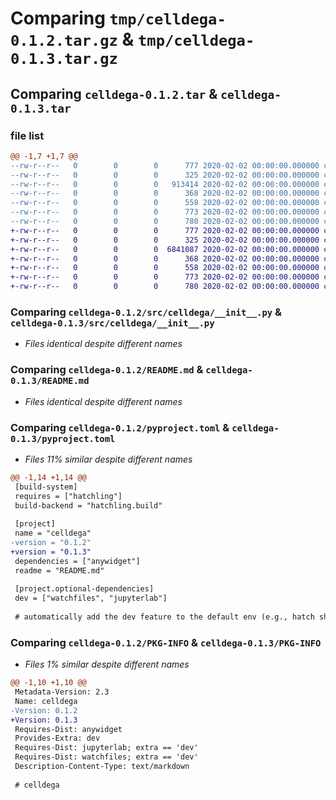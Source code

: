 # Comparing `tmp/celldega-0.1.2.tar.gz` & `tmp/celldega-0.1.3.tar.gz`

## Comparing `celldega-0.1.2.tar` & `celldega-0.1.3.tar`

### file list

```diff
@@ -1,7 +1,7 @@
--rw-r--r--   0        0        0      777 2020-02-02 00:00:00.000000 celldega-0.1.2/src/celldega/__init__.py
--rw-r--r--   0        0        0      325 2020-02-02 00:00:00.000000 celldega-0.1.2/src/celldega/static/widget.css
--rw-r--r--   0        0        0   913414 2020-02-02 00:00:00.000000 celldega-0.1.2/src/celldega/static/widget.js
--rw-r--r--   0        0        0      368 2020-02-02 00:00:00.000000 celldega-0.1.2/.gitignore
--rw-r--r--   0        0        0      558 2020-02-02 00:00:00.000000 celldega-0.1.2/README.md
--rw-r--r--   0        0        0      773 2020-02-02 00:00:00.000000 celldega-0.1.2/pyproject.toml
--rw-r--r--   0        0        0      780 2020-02-02 00:00:00.000000 celldega-0.1.2/PKG-INFO
+-rw-r--r--   0        0        0      777 2020-02-02 00:00:00.000000 celldega-0.1.3/src/celldega/__init__.py
+-rw-r--r--   0        0        0      325 2020-02-02 00:00:00.000000 celldega-0.1.3/src/celldega/static/widget.css
+-rw-r--r--   0        0        0  6841087 2020-02-02 00:00:00.000000 celldega-0.1.3/src/celldega/static/widget.js
+-rw-r--r--   0        0        0      368 2020-02-02 00:00:00.000000 celldega-0.1.3/.gitignore
+-rw-r--r--   0        0        0      558 2020-02-02 00:00:00.000000 celldega-0.1.3/README.md
+-rw-r--r--   0        0        0      773 2020-02-02 00:00:00.000000 celldega-0.1.3/pyproject.toml
+-rw-r--r--   0        0        0      780 2020-02-02 00:00:00.000000 celldega-0.1.3/PKG-INFO
```

### Comparing `celldega-0.1.2/src/celldega/__init__.py` & `celldega-0.1.3/src/celldega/__init__.py`

 * *Files identical despite different names*

### Comparing `celldega-0.1.2/README.md` & `celldega-0.1.3/README.md`

 * *Files identical despite different names*

### Comparing `celldega-0.1.2/pyproject.toml` & `celldega-0.1.3/pyproject.toml`

 * *Files 11% similar despite different names*

```diff
@@ -1,14 +1,14 @@
 [build-system]
 requires = ["hatchling"]
 build-backend = "hatchling.build"
 
 [project]
 name = "celldega"
-version = "0.1.2"
+version = "0.1.3"
 dependencies = ["anywidget"]
 readme = "README.md"
 
 [project.optional-dependencies]
 dev = ["watchfiles", "jupyterlab"]
 
 # automatically add the dev feature to the default env (e.g., hatch shell)
```

### Comparing `celldega-0.1.2/PKG-INFO` & `celldega-0.1.3/PKG-INFO`

 * *Files 1% similar despite different names*

```diff
@@ -1,10 +1,10 @@
 Metadata-Version: 2.3
 Name: celldega
-Version: 0.1.2
+Version: 0.1.3
 Requires-Dist: anywidget
 Provides-Extra: dev
 Requires-Dist: jupyterlab; extra == 'dev'
 Requires-Dist: watchfiles; extra == 'dev'
 Description-Content-Type: text/markdown
 
 # celldega
```

